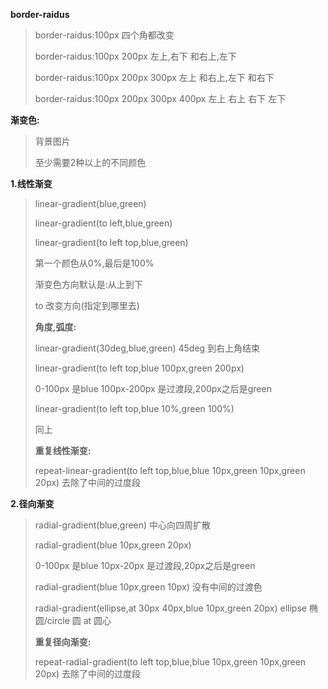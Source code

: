 **border-raidus**

> border-raidus:100px   四个角都改变
>
> border-raidus:100px 200px    左上,右下  和右上,左下
>
> border-raidus:100px  200px 300px		左上  和右上,左下  和右下
>
> border-raidus:100px  200px 300px  400px   左上  右上 右下 左下  

**渐变色:**

> 背景图片
>
> 至少需要2种以上的不同颜色

**1.线性渐变**

> linear-gradient(blue,green)
>
> linear-gradient(to left,blue,green)
>
> linear-gradient(to left top,blue,green)
>
> 第一个颜色从0%,最后是100%
>
> 渐变色方向默认是:从上到下
>
> to 改变方向(指定到哪里去)
>
> **角度,弧度:**
>
> linear-gradient(30deg,blue,green)		45deg  到右上角结束
>
> linear-gradient(to left top,blue 100px,green 200px)
>
> 0-100px  是blue  100px-200px 是过渡段,200px之后是green
>
> linear-gradient(to left top,blue 10%,green 100%)
>
> 同上
>
> **重复线性渐变:**
>
> repeat-linear-gradient(to left top,blue,blue 10px,green 10px,green 20px)  去除了中间的过度段

**2.径向渐变**

> radial-gradient(blue,green)		中心向四周扩散
>
> radial-gradient(blue 10px,green 20px)  	
>
> 0-100px  是blue  10px-20px 是过渡段,20px之后是green
>
> radial-gradient(blue 10px,green 10px)   没有中间的过渡色	
>
> radial-gradient(ellipse,at 30px 40px,blue 10px,green 20px)	ellipse 椭圆/circle 圆   at 圆心
>
> **重复径向渐变:**
>
> repeat-radial-gradient(to left top,blue,blue 10px,green 10px,green 20px)  去除了中间的过度段

